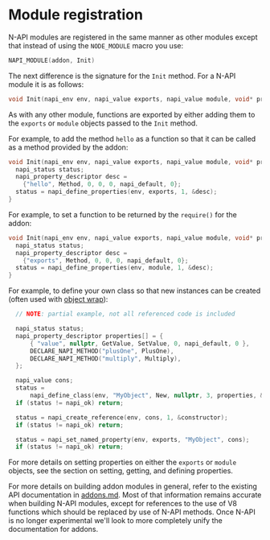 # Module registration

N-API modules are registered in the same manner as other modules
except that instead of using the `NODE_MODULE` macro you use:

```C
NAPI_MODULE(addon, Init)
```

The next difference is the signature for the `Init` method.  For a N-API
module it is as follows:

```C
void Init(napi_env env, napi_value exports, napi_value module, void* priv);
```

As with any other module, functions are exported by either adding them to
the `exports` or `module` objects passed to the `Init` method.

For example, to add the method `hello` as a function so that it can be called
as a method provided by the addon:

```C
void Init(napi_env env, napi_value exports, napi_value module, void* priv) {
  napi_status status;
  napi_property_descriptor desc =
    {"hello", Method, 0, 0, 0, napi_default, 0};
  status = napi_define_properties(env, exports, 1, &desc);
}
```

For example, to set a function to be returned by the `require()` for the addon:

```C
void Init(napi_env env, napi_value exports, napi_value module, void* priv) {
  napi_status status;
  napi_property_descriptor desc =
    {"exports", Method, 0, 0, 0, napi_default, 0};
  status = napi_define_properties(env, module, 1, &desc);
}
```

For example, to define your own class so that new instances can be created
(often used with [object wrap]()):

```C
  // NOTE: partial example, not all referenced code is included

  napi_status status;
  napi_property_descriptor properties[] = {
      { "value", nullptr, GetValue, SetValue, 0, napi_default, 0 },
      DECLARE_NAPI_METHOD("plusOne", PlusOne),
      DECLARE_NAPI_METHOD("multiply", Multiply),
  };

  napi_value cons;
  status =
      napi_define_class(env, "MyObject", New, nullptr, 3, properties, &cons);
  if (status != napi_ok) return;

  status = napi_create_reference(env, cons, 1, &constructor);
  if (status != napi_ok) return;

  status = napi_set_named_property(env, exports, "MyObject", cons);
  if (status != napi_ok) return;
```

For more details on setting properties on either the `exports` or `module`
objects, see the section on setting, getting, and defining properties.

For more details on building addon modules in general, refer to the existing API
documentation in [addons.md](addons.md).  Most of that information remains
accurate when building N-API modules, except for references to the use
of V8 functions which should be replaced by use of N-API methods. Once N-API
is no longer experimental we'll look to more completely unify
the documentation for addons.
